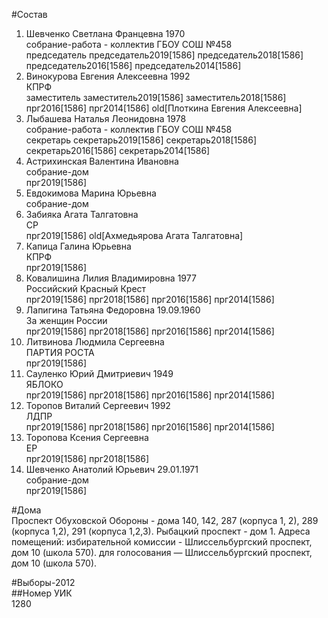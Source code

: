 #Состав  
1. Шевченко Светлана Францевна 1970  
    собрание-работа - коллектив ГБОУ СОШ №458  
    председатель председатель2019[1586] председатель2018[1586] председатель2016[1586] председатель2014[1586]  
2. Винокурова Евгения Алексеевна 1992  
    КПРФ  
    заместитель заместитель2019[1586] заместитель2018[1586] прг2016[1586] прг2014[1586] old[Плоткина Евгения Алексеевна]  
3. Лыбашева Наталья Леонидовна 1978  
    собрание-работа - коллектив ГБОУ СОШ №458  
    секретарь секретарь2019[1586] секретарь2018[1586] секретарь2016[1586] секретарь2014[1586]  
4. Астрихинская Валентина Ивановна  
    собрание-дом  
    прг2019[1586]  
5. Евдокимова Марина Юрьевна  
    собрание-дом  
6. Забияка Агата Талгатовна  
    СР  
    прг2019[1586] old[Ахмедьярова Агата Талгатовна]  
7. Капица Галина Юрьевна  
    КПРФ  
    прг2019[1586]  
8. Ковалишина Лилия Владимировна 1977  
    Российский Красный Крест  
    прг2019[1586] прг2018[1586] прг2016[1586] прг2014[1586]  
9. Лапигина Татьяна Федоровна 19.09.1960  
    За женщин России  
    прг2019[1586] прг2018[1586] прг2016[1586] прг2014[1586]  
10. Литвинова Людмила Сергеевна  
    ПАРТИЯ РОСТА  
    прг2019[1586]  
11. Сауленко Юрий Дмитриевич 1949  
    ЯБЛОКО  
    прг2019[1586] прг2018[1586] прг2016[1586] прг2014[1586]  
12. Торопов Виталий Сергеевич 1992  
    ЛДПР  
    прг2019[1586] прг2018[1586] прг2016[1586] прг2014[1586]  
13. Торопова Ксения Сергеевна  
    ЕР  
    прг2019[1586] прг2018[1586]  
14. Шевченко Анатолий Юрьевич 29.01.1971  
    собрание-дом  
    прг2019[1586]  
  
#Дома  
Проспект Обуховской Обороны - дома 140, 142, 287 (корпуса 1, 2), 289 (корпуса 1,2), 291 (корпуса 1,2,3). Рыбацкий проспект - дом 1. Адреса помещений: избирательной комиссии - Шлиссельбургский проспект, дом 10 (школа 570). для голосования — Шлиссельбургский проспект, дом 10 (школа 570).  
  
#Выборы-2012  
##Номер УИК  
1280  
